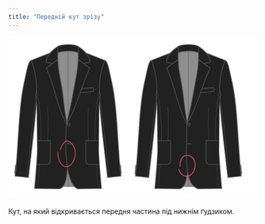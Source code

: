 ```yaml
---
title: "Передній кут зрізу"
---
```


![Передній кут зрізу](frontcutawayangle.svg)

Кут, на який відкривається передня частина під нижнім ґудзиком.




